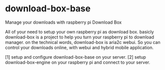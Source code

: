 # download-box-base
Manage your downloads with raspberry pi Download Box


All of your need to setup your own raspberry pi as download box. basicly download-box is a project to help you turn your raspberry pi to download manager. on the technical words, download-box is aria2c webui. So you can control your downloads online, with webui and hybrid mobile application.


[1] setup and configure download-box-base on your server.
[2] setup download-box-engine on your raspberry pi and connect to your server.
